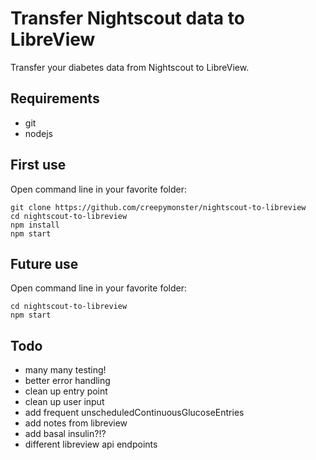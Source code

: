 # Transfer Nightscout data to LibreView
Transfer your diabetes data from Nightscout to LibreView.

## Requirements
- git
- nodejs

## First use

Open command line in your favorite folder:
```
git clone https://github.com/creepymonster/nightscout-to-libreview
cd nightscout-to-libreview
npm install
npm start
```

## Future use

Open command line in your favorite folder:
```
cd nightscout-to-libreview
npm start
```

## Todo
- many many testing!
- better error handling
- clean up entry point
- clean up user input
- add frequent unscheduledContinuousGlucoseEntries
- add notes from libreview
- add basal insulin?!?
- different libreview api endpoints
